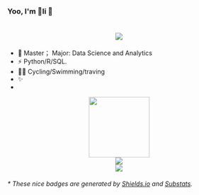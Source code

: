 ### Yoo, I'm 🍉li 👋
<h1 align="center"> <a href="https://sunguoqi.com/"> <img src="https://readme-typing-svg.herokuapp.com/?lines=欢迎来到🍉小李同学的主页&center=true&size=27"> </a> </h1>

- 🫡 Master； Major: Data Science and Analytics
- ⚡ Python/R/SQL.
- 🏊‍♀️ Cycling/Swimming/traving
- ✨
- 
<div align="center"> <img height="137px" src="https://github-readme-stats.vercel.app/api?username=p132588&hide_title=true&hide_border=true&show_icons=trueline_height=21&text_color=000&icon_color=000&bg_color=0,ea6161,ffc64d,fffc4d,52fa5a&theme=graywhite" /> 

</div><div align="center"> <img src="https://github-readme-stats.vercel.app/api/top-langs/?username=p132588&hide_title=true&hide_border=true&layout=compact&langs_count=6&text_color=000&icon_color=fff&bg_color=0,52fa5a,4dfcff,c64dff&theme=graywhite" /> </div>

<div align="center"> <img src="https://activity-graph.herokuapp.com/graph?username=p132588&theme=xcode" /> </div>



<h6>* These nice badges are generated by <a href="https://shields.io/">Shields.io</a> and <a href="https://github.com/spencerwooo/Substats">Substats</a>.</h6>
